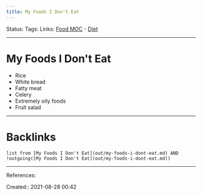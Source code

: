 ```yaml
---
title: My Foods I Don't Eat
---
```

Status: 
Tags: 
Links: [Food MOC](out/food-moc.md) - [Diet](out/diet.md)
___
# My Foods I Don't Eat
- Rice
- White bread
- Fatty meat
- Celery
- Extremely oily foods
- Fruit salad
___
# Backlinks
```dataview
list from [My Foods I Don't Eat](out/my-foods-i-dont-eat.md) AND !outgoing([My Foods I Don't Eat](out/my-foods-i-dont-eat.md))
```
___
References:

Created:: 2021-08-28 00:42
